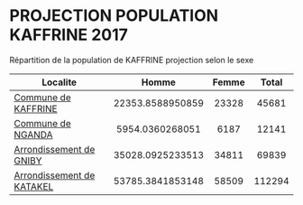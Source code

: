 # PROJECTION POPULATION KAFFRINE 2017
	
Répartition de la population de KAFFRINE projection selon le sexe
	
| Localite  | Homme | Femme | Total |
| --------- |:-----:|:-----:|:-----:|
| [Commune de KAFFRINE](KAFFRINE) | 22353.8588950859 | 23328 | 45681 |
| [Commune de NGANDA](NGANDA) | 5954.0360268051 | 6187 | 12141 |
| [Arrondissement de GNIBY](GNIBY) | 35028.0925233513 | 34811 | 69839 |
| [Arrondissement de KATAKEL](KATAKEL) | 53785.3841853148 | 58509 | 112294 |
